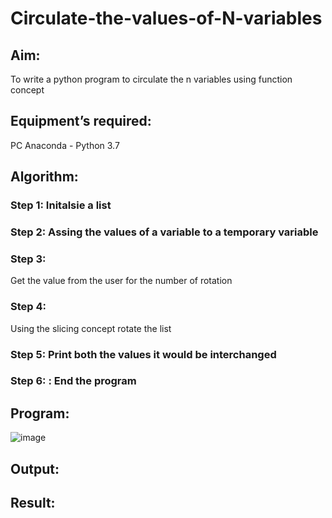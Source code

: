 # Circulate-the-values-of-N-variables
## Aim:
To write a python program to circulate the n variables using function concept
## Equipment’s required:
PC
Anaconda - Python 3.7
## Algorithm: 
### Step 1: Initalsie a list
### Step 2:  Assing the values of a variable to a temporary variable
### Step 3: 
Get the value from the user for the number of rotation
### Step 4: 
Using the slicing concept rotate the list

### Step 5:  Print both the values it would be interchanged

### Step 6: : End the program
## Program:

![image](https://github.com/RANJANKUMAR007/Circulate-the-values-of-N-variables/assets/152128740/118b5b38-1595-4fd4-be2a-7fb25c356c6b)


## Output:

## Result:
